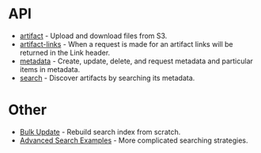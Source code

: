 API
===

* [artifact](api/artifact.md) - Upload and download files from S3.
* [artifact-links](api/artifact-links.md) - When a request is made for an artifact links will be returned in the Link header.
* [metadata](api/metadata.md) - Create, update, delete, and request metadata and particular items in metadata.
* [search](api/search.md) - Discover artifacts by searching its metadata.

Other
=====

* [Bulk Update](bulk-update.md) - Rebuild search index from scratch.
* [Advanced Search Examples](api/advanced-search-examples.md) - More complicated searching strategies.
